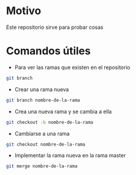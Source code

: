 # Motivo

Este repositorio sirve para probar cosas

# Comandos útiles

- Para ver las ramas que existen en el repositorio

```bash
git branch
```

- Crear una rama nueva

```bash
git branch nombre-de-la-rama
```

- Crea una nueva rama y se cambia a ella

```bash
git checkout -b nombre-de-la-rama
```

- Cambiarse a una rama

```bash
git checkout nombre-de-la-rama
```

- Implementar la rama nueva en la rama master

```bash
git merge nombre-de-la-rama
```
